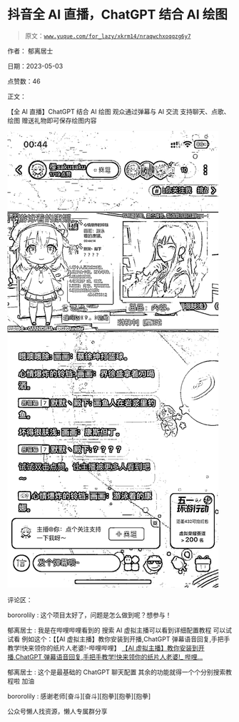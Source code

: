 # 抖音全 AI 直播，ChatGPT 结合 AI 绘图

> 原文：[`www.yuque.com/for_lazy/xkrm14/nraqwchxoqqzg6y7`](https://www.yuque.com/for_lazy/xkrm14/nraqwchxoqqzg6y7)

作者： 郁离居士

日期：2023-05-03

点赞数：46

正文：

【全 AI 直播】ChatGPT 结合 AI 绘图 观众通过弹幕与 AI 交流 支持聊天、点歌、绘图 赠送礼物即可保存绘图内容

![](img/a2e5f01e455ada027c2b1eafbcbffa6a.png)  

评论区：

bororolily : 这个项目太好了，问题是怎么做到呢？想参与！

郁离居士 : 我是在哔哩哔哩看到的 搜索 AI 虚拟主播可以看到详细配置教程 可以试试看 例如这个：【【AI 虚拟主播】教你安装到开播,ChatGPT 弹幕语音回复,手把手教学!快来领你的纸片人老婆!-哔哩哔哩】 [【AI 虚拟主播】教你安装到开播,ChatGPT 弹幕语音回复,手把手教学!快来领你的纸片人老婆!_ 哔哩...](https://b23.tv/6KUUv4L)

郁离居士 : 这个是最基础的 ChatGPT 聊天配置 其余的功能就得一个个分别搜索教程啦 加油

bororolily : 感谢老师[奋斗][奋斗][抱拳][抱拳][抱拳]

公众号懒人找资源，懒人专属群分享

